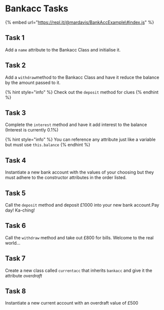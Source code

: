 # Bankacc Tasks

{% embed url="https://repl.it/@mardavis/BankAccExample\#index.js" %}

## Task 1

Add a `name` attribute to the Bankacc Class and initialise it.

## Task 2

Add a `withdraw`method to the Bankacc Class and have it reduce the balance by the amount passed to it.

{% hint style="info" %}
Check out the `deposit` method for clues
{% endhint %}

## Task 3

Complete the `interest` method and have it add interest to the balance \(Interest is currently 0.1%\)

{% hint style="info" %}
You can reference any attribute just like a variable but must use `this.balance`
{% endhint %}

## Task 4

Instantiate a new bank account with the values of your choosing but they must adhere to the constructor attributes in the order listed.

## Task 5

Call the `deposit` method and deposit £1000 into your new bank account.Pay day! Ka-ching!

## Task 6

Call the `withdraw` method and take out £800 for bills. Welcome to the real world...

## Task 7

Create a new class called `currentacc` that inherits `bankacc` and give it the attribute _overdraft_

## Task 8

Instantiate a new current account with an overdraft value of £500

